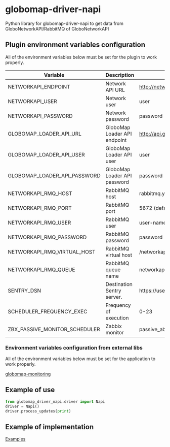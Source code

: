 # globomap-driver-napi
Python library for globomap-driver-napi to get data from GloboNetworkAPI/RabbitMQ of GloboNetworkAPI

## Plugin environment variables configuration
All of the environment variables below must be set for the plugin to work properly.

| Variable                       |  Description                 | Example                                    |
|--------------------------------|------------------------------|--------------------------------------------|
| NETWORKAPI_ENDPOINT            | Network API URL              | http://networkapi.domain.com:8080          |
| NETWORKAPI_USER                | Network user                 | user                                       |
| NETWORKAPI_PASSWORD            | Network password             | password                                   |
| GLOBOMAP_LOADER_API_URL        | GloboMap Loader API endpoint | http://api.globomap.loader.domain.com:8080 |
| GLOBOMAP_LOADER_API_USER       | GloboMap Loader API user     | user                                       |
| GLOBOMAP_LOADER_API_PASSWORD   | GloboMap Loader API password | password                                   |
| NETWORKAPI_RMQ_HOST            | RabbitMQ host                | rabbitmq.yourdomain.com                    |
| NETWORKAPI_RMQ_PORT            | RabbitMQ port                | 5672 (default)                             |
| NETWORKAPI_RMQ_USER            | RabbitMQ user                | user-name                                  |
| NETWORKAPI_RMQ_PASSWORD        | RabbitMQ password            | password                                   |
| NETWORKAPI_RMQ_VIRTUAL_HOST    | RabbitMQ virtual host        | /networkapi                                |
| NETWORKAPI_RMQ_QUEUE           | RabbitMQ queue name          | networkapi-updates                         |
| SENTRY_DSN                     | Destination Sentry server.   | https://user:password@sentry.io/test       |
| SCHEDULER_FREQUENCY_EXEC       | Frequency of execution       | 0-23                                       |
| ZBX_PASSIVE_MONITOR_SCHEDULER  | Zabbix monitor               | passive_abc_monitor_scheduler              |


### Environment variables configuration from external libs
All of the environment variables below must be set for the application to work properly.

[globomap-monitoring](https://github.com/globocom/globomap-monitoring)

## Example of use

```python
from globomap_driver_napi.driver import Napi
driver = Napi()
driver.process_updates(print)
```

## Example of implementation
[Examples](https://github.com/globocom/globomap-driver-napi/tree/master/doc/examples)

